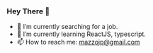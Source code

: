 ### Hey There 👋

- 🔭 I’m currently searching for a job.
- 🌱 I’m currently learning ReactJS, typescript.
- 📫 How to reach me: mazzojp@gmail.com

